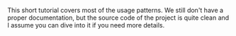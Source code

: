This short tutorial covers most of the usage patterns. We still don't have a proper documentation, but the source code of the project is quite clean and I assume you can dive into it if you need more details.

